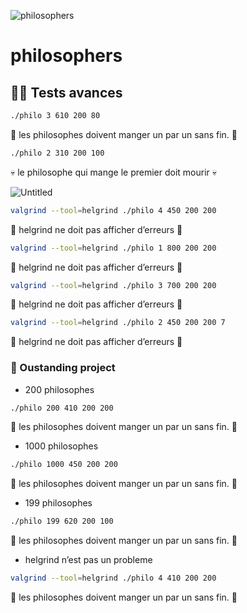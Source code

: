 
![philosophers](https://github.com/pcheron-root/philosophers/assets/126467996/1ec379d0-aa16-4e8b-bffc-464c9b572f80)

# philosophers

## 🧙‍♂️ Tests avances

```bash
./philo 3 610 200 80
```

🍝 les philosophes doivent manger un par un sans fin. 🍝

```bash
./philo 2 310 200 100
```

💀 le philosophe qui mange le premier doit mourir 💀

![Untitled](https://s3-us-west-2.amazonaws.com/secure.notion-static.com/5fc7501f-7ec7-468a-962d-47a58dcc8b5d/Untitled.png)

```bash
valgrind --tool=helgrind ./philo 4 450 200 200
```

👹 helgrind ne doit pas afficher d’erreurs 👹

```bash
valgrind --tool=helgrind ./philo 1 800 200 200
```

👹 helgrind ne doit pas afficher d’erreurs 👹

```bash
valgrind --tool=helgrind ./philo 3 700 200 200
```

👹 helgrind ne doit pas afficher d’erreurs 👹

```bash
valgrind --tool=helgrind ./philo 2 450 200 200 7
```

👹 helgrind ne doit pas afficher d’erreurs 👹

### 🤩 Oustanding project

- 200 philosophes

```bash
./philo 200 410 200 200
```

🍝 les philosophes doivent manger un par un sans fin. 🍝

- 1000 philosophes

```bash
./philo 1000 450 200 200
```

🍝 les philosophes doivent manger un par un sans fin. 🍝

- 199 philosophes

```bash
./philo 199 620 200 100
```

🍝 les philosophes doivent manger un par un sans fin. 🍝

- helgrind n’est pas un probleme

```bash
valgrind --tool=helgrind ./philo 4 410 200 200
```

🍝 les philosophes doivent manger un par un sans fin. 🍝
